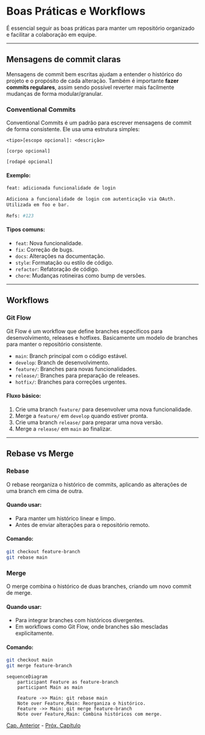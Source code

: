 # Boas Práticas e Workflows

É essencial seguir as boas práticas para manter um repositório organizado e
facilitar a colaboração em equipe.

----------

## Mensagens de commit claras

Mensagens de commit bem escritas ajudam a entender o histórico do projeto e o
propósito de cada alteração. Também é importante **fazer commits regulares**,
assim sendo possível reverter mais facilmente mudanças de forma
modular/granular.

### Conventional Commits

Conventional Commits é um padrão para escrever mensagens de commit de forma
consistente. Ele usa uma estrutura simples:

```
<tipo>[escopo opcional]: <descrição>

[corpo opcional]

[rodapé opcional]
```

#### Exemplo:

```bash
feat: adicionada funcionalidade de login

Adiciona a funcionalidade de login com autenticação via OAuth.
Utilizada em foo e bar.

Refs: #123
```

#### Tipos comuns:

- `feat`: Nova funcionalidade.
- `fix`: Correção de bugs.
- `docs`: Alterações na documentação.
- `style`: Formatação ou estilo de código.
- `refactor`: Refatoração de código.
- `chore`: Mudanças rotineiras como bump de versões.

----------

## Workflows

### Git Flow

Git Flow é um workflow que define branches específicos para desenvolvimento, releases e hotfixes.
Basicamente um modelo de branches para manter o repositório consistente.

- `main`: Branch principal com o código estável.
- `develop`: Branch de desenvolvimento.
- `feature/`: Branches para novas funcionalidades.
- `release/`: Branches para preparação de releases.
- `hotfix/`: Branches para correções urgentes.

#### Fluxo básico:

1. Crie uma branch `feature/` para desenvolver uma nova funcionalidade.
2. Merge a `feature/` em `develop` quando estiver pronta.
3. Crie uma branch `release/` para preparar uma nova versão.
4. Merge a `release/` em `main` ao finalizar.

----------

## Rebase vs Merge

### Rebase

O rebase reorganiza o histórico de commits, aplicando as alterações de uma
branch em cima de outra.

#### Quando usar:

- Para manter um histórico linear e limpo.
- Antes de enviar alterações para o repositório remoto.

#### Comando:
```bash
git checkout feature-branch
git rebase main
```

### Merge

O merge combina o histórico de duas branches, criando um novo commit de merge.

#### Quando usar:

- Para integrar branches com históricos divergentes.
- Em workflows como Git Flow, onde branches são mescladas explicitamente.

#### Comando:
```bash
git checkout main
git merge feature-branch
```

```mermaid
sequenceDiagram
    participant Feature as feature-branch
    participant Main as main

    Feature ->> Main: git rebase main
    Note over Feature,Main: Reorganiza o histórico.
    Feature ->> Main: git merge feature-branch
    Note over Feature,Main: Combina históricos com merge.
```

[Cap. Anterior](./tags.md) - [Próx. Capítulo](./avancado.md)

